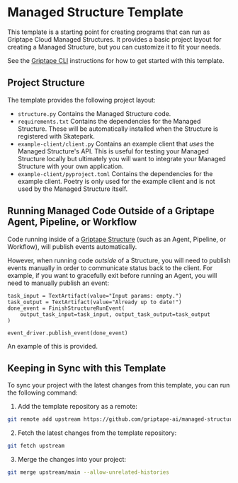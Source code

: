 # Managed Structure Template
This template is a starting point for creating programs that can run as Griptape Cloud Managed Structures. 
It provides a basic project layout for creating a Managed Structure, but you can customize it to fit your needs.

See the [Griptape CLI](https://github.com/griptape-ai/griptape-cli?tab=readme-ov-file#skatepark-emulator) instructions for how to get started with this template.

## Project Structure
The template provides the following project layout:

- `structure.py` Contains the Managed Structure code.
- `requirements.txt` Contains the dependencies for the Managed Structure. These will be automatically installed when the Structure is registered with Skatepark.
- `example-client/client.py` Contains an example client that _uses_ the Managed Structure's API. This is useful for testing your Managed Structure locally but ultimately you will want to integrate your Managed Structure with your own application. 
- `example-client/pyproject.toml` Contains the dependencies for the example client. Poetry is only used for the example client and is not used by the Managed Structure itself.

## Running Managed Code Outside of a Griptape Agent, Pipeline, or Workflow
Code running inside of a [Griptape Structure](https://docs.griptape.ai/stable/griptape-framework/structures/agents/) (such as an Agent, Pipeline, or Workflow), will publish events automatically.

However, when running code _outside_ of a Structure, you will need to publish events manually in order to communicate status back to the client. For example, if you want to gracefully exit before running an Agent, you will need to manually publish an event:

```
task_input = TextArtifact(value="Input params: empty.")
task_output = TextArtifact(value="Already up to date!")
done_event = FinishStructureRunEvent(
    output_task_input=task_input, output_task_output=task_output
)

event_driver.publish_event(done_event)
```

An example of this is provided.

## Keeping in Sync with this Template
To sync your project with the latest changes from this template, you can run the following command:

1. Add the template repository as a remote:
```bash
git remote add upstream https://github.com/griptape-ai/managed-structure-template.git
```
2. Fetch the latest changes from the template repository:
```bash
git fetch upstream 
```
3. Merge the changes into your project:
```bash
git merge upstream/main --allow-unrelated-histories
```
